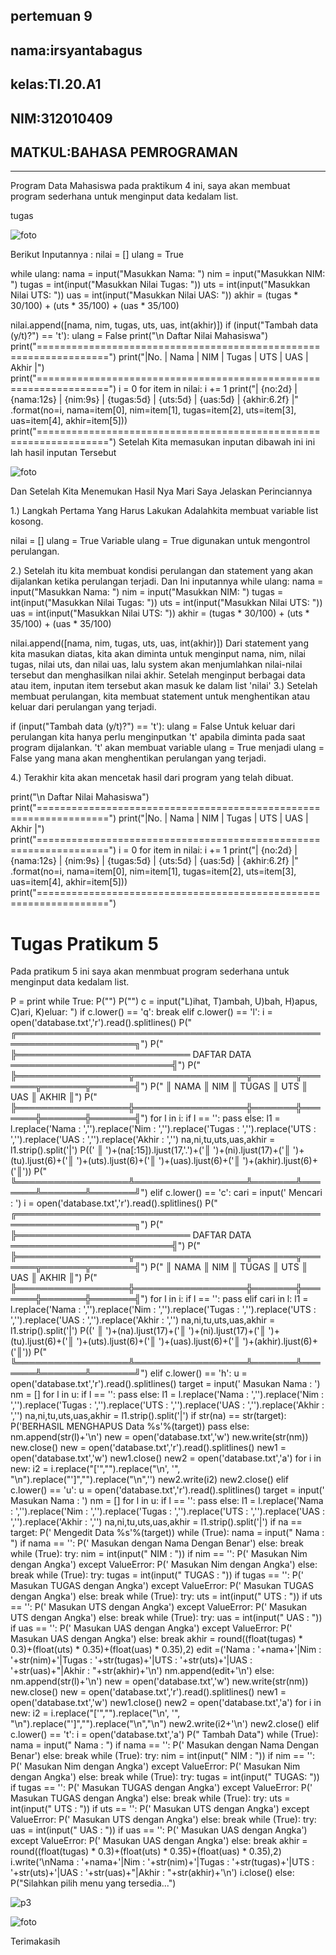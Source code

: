 ## pertemuan 9
## nama:irsyantabagus
## kelas:TI.20.A1
## NIM:312010409
## MATKUL:BAHASA PEMROGRAMAN

-----------------------------------------------------------------------------

Program Data Mahasiswa
pada praktikum 4 ini, saya akan membuat program sederhana untuk menginput data kedalam list.

tugas

![foto](foto/foto.p.png)

Berikut Inputannya :
nilai = [] ulang = True

while ulang: nama = input("Masukkan Nama: ") nim = input("Masukkan NIM: ") tugas = int(input("Masukkan Nilai Tugas: ")) uts = int(input("Masukkan Nilai UTS: ")) uas = int(input("Masukkan Nilai UAS: ")) akhir = (tugas * 30/100) + (uts * 35/100) + (uas * 35/100)

nilai.append([nama, nim, tugas, uts, uas, int(akhir)])
if (input("Tambah data (y/t)?") == 't'):
    ulang = False
print("\n Daftar Nilai Mahasiswa") print("==================================================================") print("|No. | Nama | NIM | Tugas | UTS | UAS | Akhir |") print("==================================================================") i = 0 for item in nilai: i += 1 print("| {no:2d} | {nama:12s} | {nim:9s} | {tugas:5d} | {uts:5d} | {uas:5d} | {akhir:6.2f} |" .format(no=i, nama=item[0], nim=item[1], tugas=item[2], uts=item[3], uas=item[4], akhir=item[5])) print("==================================================================") Setelah Kita memasukan inputan dibawah ini ini lah hasil inputan Tersebut

![foto](foto/foto.p1.png)

Dan Setelah Kita Menemukan Hasil Nya Mari Saya Jelaskan Perinciannya

1.) Langkah Pertama Yang Harus Lakukan Adalahkita membuat variable list kosong.

nilai = [] ulang = True Variable ulang = True digunakan untuk mengontrol perulangan.

2.) Setelah itu kita membuat kondisi perulangan dan statement yang akan dijalankan ketika perulangan terjadi. Dan Ini inputannya while ulang: nama = input("Masukkan Nama: ") nim = input("Masukkan NIM: ") tugas = int(input("Masukkan Nilai Tugas: ")) uts = int(input("Masukkan Nilai UTS: ")) uas = int(input("Masukkan Nilai UTS: ")) akhir = (tugas * 30/100) + (uts * 35/100) + (uas * 35/100)

nilai.append([nama, nim, tugas, uts, uas, int(akhir)])
Dari statement yang kita masukan diatas, kita akan diminta untuk menginput nama, nim, nilai tugas, nilai uts, dan nilai uas, lalu system akan menjumlahkan nilai-nilai tersebut dan menghasilkan nilai akhir. Setelah menginput berbagai data atau item, inputan item tersebut akan masuk ke dalam list 'nilai' 3.) Setelah membuat perulangan, kita membuat statement untuk menghentikan atau keluar dari perulangan yang terjadi.

if (input("Tambah data (y/t)?") == 't'):
    ulang = False
Untuk keluar dari perulangan kita hanya perlu menginputkan 't' apabila diminta pada saat program dijalankan. 't' akan membuat variable ulang = True menjadi ulang = False yang mana akan menghentikan perulangan yang terjadi.

4.) Terakhir kita akan mencetak hasil dari program yang telah dibuat.

print("\n Daftar Nilai Mahasiswa") print("==================================================================") print("|No. | Nama | NIM | Tugas | UTS | UAS | Akhir |") print("==================================================================") i = 0 for item in nilai: i += 1 print("| {no:2d} | {nama:12s} | {nim:9s} | {tugas:5d} | {uts:5d} | {uas:5d} | {akhir:6.2f} |" .format(no=i, nama=item[0], nim=item[1], tugas=item[2], uts=item[3], uas=item[4], akhir=item[5])) print("==================================================================")

# Tugas Pratikum 5

Pada pratikum 5 ini saya akan menmbuat program sederhana untuk menginput data kedalam list.

P = print
while True:
    P("")
    P("")
    c = input("L)ihat, T)ambah, U)bah, H)apus, C)ari, K)eluar: ")
    if c.lower() == 'q':
        break
    elif c.lower() == 'l':
        i = open('database.txt','r').read().splitlines()
        P(" ╔═════════════════════════════════════════════════════════════════════╗")
        P(" ╠════════════════════════════ DAFTAR   DATA ══════════════════════════╣")
        P(" ╠══════════════════╦══════════════════╦═══════╦═══════╦═══════╦═══════╣")
        P(" ║      NAMA        ║       NIM        ║ TUGAS ║  UTS  ║  UAS  ║ AKHIR ║")
        P(" ╠══════════════════╬══════════════════╬═══════╬═══════╬═══════╬═══════╣")
        for l in i:
            if l == '':
                pass
            else:
                l1 = l.replace('Nama : ','').replace('Nim : ','').replace('Tugas : ','').replace('UTS : ','').replace('UAS : ','').replace('Akhir : ','')
                na,ni,tu,uts,uas,akhir = l1.strip().split('|')
                P((' ║ ')+(na[:15]).ljust(17,'.')+('║ ')+(ni).ljust(17)+('║ ')+(tu).ljust(6)+('║ ')+(uts).ljust(6)+('║ ')+(uas).ljust(6)+('║ ')+(akhir).ljust(6)+('║'))
        P(" ╚══════════════════╩══════════════════╩═══════╩═══════╩═══════╩═══════╝")
    elif c.lower() == 'c':
        cari = input(' Mencari : ')
        i = open('database.txt','r').read().splitlines()
        P(" ╔═════════════════════════════════════════════════════════════════════╗")
        P(" ╠════════════════════════════ DAFTAR   DATA ══════════════════════════╣")
        P(" ╠══════════════════╦══════════════════╦═══════╦═══════╦═══════╦═══════╣")
        P(" ║      NAMA        ║       NIM        ║ TUGAS ║  UTS  ║  UAS  ║ AKHIR ║")
        P(" ╠══════════════════╬══════════════════╬═══════╬═══════╬═══════╬═══════╣")
        for l in i:
            if l == '':
                pass
            elif cari in l:
                l1 = l.replace('Nama : ','').replace('Nim : ','').replace('Tugas : ','').replace('UTS : ','').replace('UAS : ','').replace('Akhir : ','')
                na,ni,tu,uts,uas,akhir = l1.strip().split('|')
                P((' ║ ')+(na).ljust(17)+('║ ')+(ni).ljust(17)+('║ ')+(tu).ljust(6)+('║ ')+(uts).ljust(6)+('║ ')+(uas).ljust(6)+('║ ')+(akhir).ljust(6)+('║'))
        P(" ╚══════════════════╩══════════════════╩═══════╩═══════╩═══════╩═══════╝")
    elif c.lower() == 'h':
        u = open('database.txt','r').read().splitlines()
        target = input(' Masukan Nama : ')
        nm = []
        for l in u:
            if l == '':
                pass
            else:
                l1 = l.replace('Nama : ','').replace('Nim : ','').replace('Tugas : ','').replace('UTS : ','').replace('UAS : ','').replace('Akhir : ','')
                na,ni,tu,uts,uas,akhir = l1.strip().split('|')
                if str(na) == str(target):
                    P('BERHASIL MENGHAPUS Data %s'%(target))
                    pass
                else:
                    nm.append(str(l)+'\n')
        new = open('database.txt','w')
        new.write(str(nm))
        new.close()
        new = open('database.txt','r').read().splitlines()
        new1 = open('database.txt','w')
        new1.close()
        new2 = open('database.txt','a')
        for i in new:
            i2 = i.replace("['","").replace("\\n', '", "\n").replace("']","").replace("\\n",'')
            new2.write(i2)
        new2.close()
    elif c.lower() == 'u':
        u = open('database.txt','r').read().splitlines()
        target = input(' Masukan Nama : ')
        nm = []
        for l in u:
            if l == '':
                pass
            else:
                l1 = l.replace('Nama : ','').replace('Nim : ','').replace('Tugas : ','').replace('UTS : ','').replace('UAS : ','').replace('Akhir : ','')
                na,ni,tu,uts,uas,akhir = l1.strip().split('|')
                if na == target:
                    P(' Mengedit Data %s'%(target))
                    while (True):
                        nama = input(" Nama : ")
                        if nama == '':
                            P(' Masukan dengan Nama Dengan Benar')
                        else:
                            break
                    while (True):
                        try:
                            nim  = int(input(" NIM  : "))
                            if nim == '':
                                P(' Masukan Nim dengan Angka')
                        except ValueError:
                            P(' Masukan Nim dengan Angka')
                        else:
                            break
                    while (True):
                        try:
                            tugas  = int(input(" TUGAS  : "))
                            if tugas == '':
                                P(' Masukan TUGAS dengan Angka')
                        except ValueError:
                            P(' Masukan TUGAS dengan Angka')
                        else:
                            break
                    while (True):
                        try:
                            uts  = int(input(" UTS  : "))
                            if uts == '':
                                P(' Masukan UTS dengan Angka')
                        except ValueError:
                            P(' Masukan UTS dengan Angka')
                        else:
                            break
                    while (True):
                        try:
                            uas  = int(input(" UAS  : "))
                            if uas == '':
                                P(' Masukan UAS dengan Angka')
                        except ValueError:
                            P(' Masukan UAS dengan Angka')
                        else:
                            break
                    akhir = round((float(tugas) * 0.3)+(float(uts) * 0.35)+(float(uas) * 0.35),2)
                    edit  =('Nama : '+nama+'|Nim : '+str(nim)+'|Tugas : '+str(tugas)+'|UTS : '+str(uts)+'|UAS : '+str(uas)+"|Akhir : "+str(akhir)+'\n')
                    nm.append(edit+'\n')
                else:
                    nm.append(str(l)+'\n')
        new = open('database.txt','w')
        new.write(str(nm))
        new.close()
        new = open('database.txt','r').read().splitlines()
        new1 = open('database.txt','w')
        new1.close()
        new2 = open('database.txt','a')
        for i in new:
            i2 = i.replace("['","").replace("\\n', '", "\n").replace("']","").replace("\\n","\n")
            new2.write(i2+'\n')
        new2.close()
    elif c.lower() == 't':
        i = open('database.txt','a')
        P(" Tambah Data")
        while (True):
            nama = input(" Nama : ")
            if nama == '':
                P(' Masukan dengan Nama Dengan Benar')
            else:
                break
        while (True):
            try:
                nim  = int(input(" NIM  : "))
                if nim == '':
                    P(' Masukan Nim dengan Angka')
            except ValueError:
                P(' Masukan Nim dengan Angka')
            else:
                break
        while (True):
            try:
                tugas  = int(input(" TUGAS: "))
                if tugas == '':
                    P(' Masukan TUGAS dengan Angka')
            except ValueError:
                P(' Masukan TUGAS dengan Angka')
            else:
                break
        while (True):
            try:
                uts  = int(input(" UTS  : "))
                if uts == '':
                    P(' Masukan UTS dengan Angka')
            except ValueError:
                P(' Masukan UTS dengan Angka')
            else:
                break
        while (True):
            try:
                uas  = int(input(" UAS  : "))
                if uas == '':
                    P(' Masukan UAS dengan Angka')
            except ValueError:
                P(' Masukan UAS dengan Angka')
            else:
                break
        akhir = round((float(tugas) * 0.3)+(float(uts) * 0.35)+(float(uas) * 0.35),2)
        i.write('\nNama : '+nama+'|Nim : '+str(nim)+'|Tugas : '+str(tugas)+'|UTS : '+str(uts)+'|UAS : '+str(uas)+"|Akhir : "+str(akhir)+'\n')
        i.close()
    else:
        P("Silahkan pilih menu yang tersedia...")

![p3](foto/p3.png)


![foto](foto/foto.p2.png)


Terimakasih


